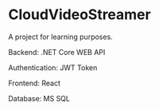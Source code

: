 # CloudVideoStreamer

A project for learning purposes. 

Backend: .NET Core WEB API

Authentication: JWT Token

Frontend: React

Database: MS SQL
